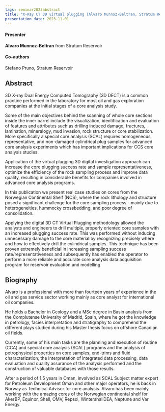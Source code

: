```yaml
---
tags: seminar2023abstract
title: "X-Ray CT 3D virtual plugging (Alvaro Munnoz-Beltran, Stratum Reservoir)"
presentation_date: 2023-11-01
---
```

#### Presenter
**Alvaro Munnoz-Beltran** from Stratum Reservoir
#### Co-authors
Stefano Pruno, Stratum Reservoir
## Abstract
3D X-ray Dual Energy Computed Tomography (3D DECT) is a common practice performed in the laboratory for most oil and gas exploration companies at the initial stages of a core analysis study. 

Some of the main objectives behind the scanning of whole core sections inside the inner barrel include the visualization, identification and evaluation of features and attributes such as drilling induced damage, fractures, lamination, mineralogy, mud invasion, rock structure or core stabilization. More specifically a special core analysis (SCAL) requires homogeneous, representative, and non-damaged cylindrical plug samples for advanced core analysis experiments which has important implications for CCS core analysis studies. 

Application of the virtual plugging 3D digital investigation approach can increase the core plugging success rate and sample representativeness, optimize the efficiency of the rock sampling process and improve data quality, resulting in considerable benefits for companies involved in advanced core analysis programs. 

In this publication we present real case studies on cores from the Norwegian Continental Shelf (NCS), where the rock lithology and structure posed a significant challenge for the core sampling process - mainly due to heterogeneities, hummocky crossbedding, and poor degree of consolidation. 

Applying the digital 3D CT Virtual Plugging methodology allowed the analysts and engineers to drill multiple, properly oriented core samples with an increased plugging success rate. This was performed without inducing unnecessary damage to the core material by recognizing precisely where and how to effectively drill the cylindrical samples. This technique has been proven extremely beneficial in increasing sampling success rate/representativeness and subsequently has enabled the operator to perform a more reliable and accurate core analysis data acquisition program for reservoir evaluation and modelling.
## Biography
Alvaro is a professional with more than fourteen years of experience in the oil and gas service sector working mainly as core analyst for international oil companies. 

He holds a Bachelor in Geology and a MSc degree in Basin analysis from the Complutense University of Madrid, Spain, where he got the knowledge in petrology, facies interpretation and stratigraphy to comprehend the different plays studied during his Master thesis focus on offshore Canadian oil fields. 

Currently, some of his main tasks are the planning and execution of routine (CCA) and special core analysis (SCAL) programs and the analysis of petrophysical properties on core samples, end-trims and fluid characterization; the Interpretation of integrated data processing, data evaluation and quality assurance of the analysis performed and the construction of valuable databases with those results. 

After a period of 1.5 years in Oman, involved as SCAL Subject matter expert for Petroleum Development Oman and other major operators, he is back in Norway as Technical Advisor for core analysis.
Alvaro has been mainly working with the amazing cores of the Norwegian continental shelf for AkerBP, Equinor, Shell, OMV, Repsol, WintershallDEA, Neptune and Var Energy. 